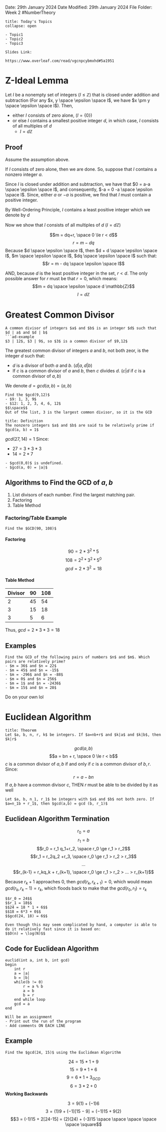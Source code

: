 Date: 29th January 2024
Date Modified: 29th January 2024
File Folder: Week 2
#NumberTheory

```ad-abstract
title: Today's Topics
collapse: open

- Topic1
- Topic2
- Topic3

```

```ad-important
Slides Link:

https://www.overleaf.com/read/vgcnpcybmxhd#5a1951
```

# Z-Ideal Lemma

Let $I$ be a nonempty set of integers ($I \le \mathbb{Z}$) that is closed under addition and subtraction (For any $x, y \space \epsilon \space I$, we have $x \pm y \space \epsilon \space I$). Then,
- either $I$ consists of zero alone, ($I = \{ 0 \}$)
- or else $I$ contains a smallest positive integer $d$, in which case, $I$ consists of all multiples of $d$
	- $I = d \mathbb{Z}$

## Proof

Assume the assumption above.

If $I$ consists of zero alone, then we are done. So, suppose that $I$ contains a nonzero integer $a$.

Since $I$ is closed under addition and subtraction, we have that $0 = a-a \space \epsilon \space I$, and consequently, $-a = 0 -a \space \epsilon \space I$. Since, either $a$ or $-a$ is positive, we find that $I$ must contain a positive integer.

By Well-Ordering Principle, $I$ contains a least positive integer which we denote by $d$

Now we show that $I$ consists of all multiples of $d$ ($I = d\mathbb{Z}$)

$$m = dq+r,  \space 0 \le r < d$$
$$r = m-dq$$
Because $d \space \epsilon \space I$, then $d + d \space \epsilon \space I$, $m \space \epsilon \space I$, $dq \space \epsilon \space I$ such that:
$$r = m - dq \space \epsilon \space I$$

AND, because $d$ is the least positive integer in the set, $r < d$. The only possible answer for $r$ must be that $r=0$, which means:
$$m = dq \space \epsilon \space d \mathbb{Z}$$
$$I = d \mathbb{Z}$$

# Greatest Common Divisor

```ad-note
A common divisor of integers $a$ and $b$ is an integer $d$ such that $d | a$ and $d | b$
```ad-example
$3 | 12$, $3 | 9$, so $3$ is a common divisor of $9,12$
```

The greatest common divisor of integers $a$ and $b$, not both zeor, is the integer $d$ such that:
- $d$ is a divisor of both $a$ and $b$. ($d|a, d|b$)
- If $c$ is a common divisor of $a$ and $b$, then $c$ divides $d$. ($c|d$ if $c$ is a common divisor of $a,b$)

We denote $d = gcd(a,b) = (a,b)$

```ad-example
Find the $gcd(9,12)$
- $9: 1, 3, 9$
- $12: 1, 2, 3, 4, 6, 12$
$$\space$$
Out of the list, 3 is the largest common divisor, so it is the GCD
```

```ad-summary
title: Definition
The nonzero integers $a$ and $b$ are said to be relatively prime if $gcd(a, b) = 1$
```

$gcd(27, 14) = 1$ Since:
- $27 = 3*3*3$
- $14 = 2 * 7$

```ad-warning
- $gcd(0,0)$ is undefined. 
- $gcd(a, 0) = |a|$
```

## Algorithms to Find the GCD  of $a, b$

1. List divisors of each number. Find the largest matching pair.
2. Factoring
3. Table Method

### Factoring/Table Example

```ad-question
Find the $GCD(90, 108)$
```

#### Factoring
$$90 = 2* 3^2 * 5$$
$$108 = 2^2 *3^2 * 5^0$$
$$gcd = 2*3^2 = 18$$

#### Table Method
| Divisor | 90  | 108 |
| ------- | --- | --- |
| 2       | 45  | 54  |
| 3       | 15  | 18  |
| 3        | 5    | 6    |
Thus, $gcd = 2 * 3* 3 = 18$
## Examples

```ad-question
Find the GCD of the following pairs of numbers $n$ and $m$. Which pairs are relatively prime?
- $m = 36$ and $n = 22$
- $m = 45$ and $n = -15$
- $m = -296$ and $n = -88$
- $m = 0$ and $n = 256$
- $m = 1$ and $n = -2436$
- $m = 15$ and $n = 28$
```


Do on your own lol

# Euclidean Algorithm

```ad-summary
title: Theorem
Let $a, b, n, r, k$ be integers. If $a=nb+r$ and $k|a$ and $k|b$, then $k|r$
```

$$gcd(a, b)$$
$$a = bn + r, \space 0 \le r < b$$
$c$ is a common divisor of $a, b$ if and only if $c$ is a common divisor of $b, r$. Since:
$$r = a-bn$$
If $a, b$ have a common divisor $c$, THEN $r$ must be able to be divided by it as well

```ad-important
Let $a, b, n_1, r_1$ be integers with $a$ and $b$ not both zero. If $a=n_1b + r_1$, then $gcd(a,b) = gcd (b, r_1)$
```

## Euclidean Algorithm Termination
$$r_0 = a$$
$$r_1 = b$$
$$r_0 = r_1 q_1+r_2, \space r_0 \ge r_1 > r_2$$
$$r_1 = r_2q_2 +r_3, \space r_0 \ge r_1 > r_2 > r_3$$
$$...$$
$$r_{k-1} = r_kq_k + r_{k+1}, \space r_0 \ge r_1 > r_2 > ... > r_{k+1}$$

Because $r_k+1$ approaches $0$, then $gcd(r_k, r_{k+1}) = 0$, which would mean $gcd(r_k, r_k-1) = r_k$, which floods back to make that the $gcd(r_0, r_1) = r_k$

```ad-example
$$r_0 = 24$$
$$r_1 = 18$$
$$24 = 18 * 1 + 6$$
$$18 = 6*3 + 0$$
$$gcd(24, 18) = 6$$
```

```ad-note
Even though this may seem complicated by hand, a computer is able to do it relatively fast since it is based on:
$$O(n) = \log(N)$$
```

## Code for Euclidean Algorithm

```
euclid(int a, int b, int gcd)
begin
	int r
	a = |a|
	b = |b|
	while(b != 0)
		r = a % b
		a = b
		b = r
	end while loop
	gcd = a
end
```

```ad-important
Will be an assignment
- Print out the run of the program
- Add comments ON EACH LINE
```

## Example

```ad-question
Find the $gcd(24, 15)$ using the Euclidean Algorithm
```

$$24 = 15 * 1 + 9$$
$$15 = 9 * 1 + 6$$
$$9 = 6 *1 + 3_{GCD}$$
$$6 = 3 * 2 + 0$$
**Working Backwards**

$$3 = 9(1) + (-1)6$$
$$3= (1)9 + (-1)[15-9] = (-1)15 + 9(2)$$
$$3 = (-1)15 + 2[24-15] = (2)(24) + (-3)15 \space \space \space \space \space \square$$
